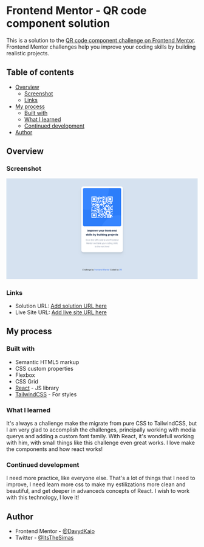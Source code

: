 # Frontend Mentor - QR code component solution

This is a solution to the
[QR code component challenge on Frontend Mentor](https://www.frontendmentor.io/challenges/qr-code-component-iux_sIO_H).
Frontend Mentor challenges help you improve your coding skills by building
realistic projects.

## Table of contents

- [Overview](#overview)
  - [Screenshot](#screenshot)
  - [Links](#links)
- [My process](#my-process)
  - [Built with](#built-with)
  - [What I learned](#what-i-learned)
  - [Continued development](#continued-development)
- [Author](#author)

## Overview

### Screenshot

![](./screenshot.png)

### Links

- Solution URL: [Add solution URL here](https://your-solution-url.com)
- Live Site URL: [Add live site URL here](https://your-live-site-url.com)

## My process

### Built with

- Semantic HTML5 markup
- CSS custom properties
- Flexbox
- CSS Grid
- [React](https://reactjs.org/) - JS library
- [TailwindCSS](https://tailwindcss.com) - For styles

### What I learned

It's always a challenge make the migrate from pure CSS to TailwindCSS, but I am
very glad to accomplish the challenges, principally working with media querys
and adding a custom font family. With React, it's wondefull working with him,
with small things like this challenge even great works. I love make the
components and how react works!

### Continued development

I need more practice, like everyone else. That's a lot of things that I need to
improve, I need learn more css to make my estilizations more clean and
beautiful, and get deeper in advanceds concepts of React. I wish to work with
this technology, I love it!

## Author

- Frontend Mentor -
  [@DavydKaio](https://www.frontendmentor.io/profile/DavydKaio)
- Twitter - [@ItsTheSimas](https://twitter.com/ItsTheSimas)
